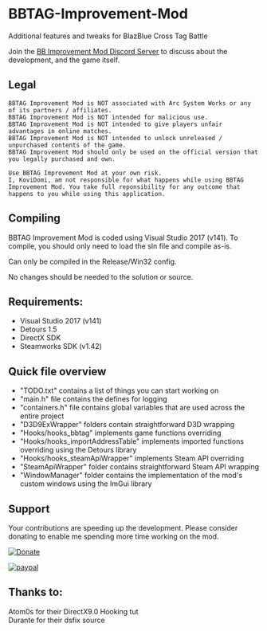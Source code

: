 # BBTAG-Improvement-Mod
Additional features and tweaks for BlazBlue Cross Tag Battle

Join the [BB Improvement Mod Discord Server](http://discord.gg/29kExTj) to discuss about the development, and the game itself.

## Legal
```
BBTAG Improvement Mod is NOT associated with Arc System Works or any of its partners / affiliates.
BBTAG Improvement Mod is NOT intended for malicious use.
BBTAG Improvement Mod is NOT intended to give players unfair advantages in online matches.
BBTAG Improvement Mod is NOT intended to unlock unreleased / unpurchased contents of the game.
BBTAG Improvement Mod should only be used on the official version that you legally purchased and own.

Use BBTAG Improvement Mod at your own risk. 
I, KoviDomi, am not responsible for what happens while using BBTAG Improvement Mod. You take full reponsibility for any outcome that happens to you while using this application.
```

## Compiling
BBTAG Improvement Mod is coded using Visual Studio 2017 (v141).
To compile, you should only need to load the sln file and compile as-is.

Can only be compiled in the Release/Win32 config.

No changes should be needed to the solution or source.

## Requirements:
* Visual Studio 2017 (v141)
* Detours 1.5
* DirectX SDK
* Steamworks SDK (v1.42)

## Quick file overview

* "TODO.txt" contains a list of things you can start working on
* "main.h" file contains the defines for logging
* "containers.h" file contains global variables that are used across the entire project
* "D3D9ExWrapper" folders contain straightforward D3D wrapping
* "Hooks/hooks_bbtag" implements game functions overriding
* "Hooks/hooks_importAddressTable" implements imported functions overriding using the Detours library
* "Hooks/hooks_steamApiWrapper" implements Steam API overriding
* "SteamApiWrapper" folder contains straightforward Steam API wrapping
* "WindowManager" folder contains the implementation of the mod's custom windows using the ImGui library

## Support
Your contributions are speeding up the development. Please consider donating to enable me spending more time working on the mod.

[![Donate](https://img.shields.io/badge/Donate-PayPal-green.svg)](https://www.paypal.com/cgi-bin/webscr?cmd=_s-xclick&hosted_button_id=C8EDR78DJ8PU2)

[![paypal](https://www.paypalobjects.com/en_US/i/btn/btn_donateCC_LG.gif)](https://www.paypal.com/cgi-bin/webscr?cmd=_s-xclick&hosted_button_id=C8EDR78DJ8PU2)
									   
## Thanks to:
Atom0s for their DirectX9.0 Hooking tut<br>
Durante for their dsfix source
